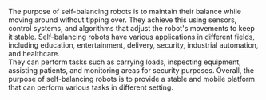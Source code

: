The purpose of self-balancing robots is to maintain their balance while moving around without tipping over. They achieve this using sensors, control systems, and algorithms that adjust the robot's movements to keep it stable. 
Self-balancing robots have various applications in different fields, including education, entertainment, delivery, security, industrial automation, and healthcare.  
They can perform tasks such as carrying loads, inspecting equipment, assisting patients, and monitoring areas for security purposes. Overall, the purpose of self-balancing robots is to provide a stable and mobile platform that can perform various tasks in different setting. 
